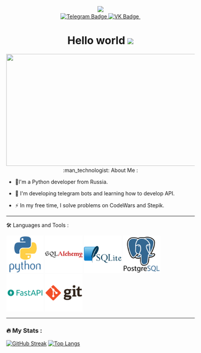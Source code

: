 <div id="header" align="center">
  <img src=https://media0.giphy.com/media/v1.Y2lkPTc5MGI3NjExY3ZrM2tuZm1vbnNzYXg3NmVrZW16ZWRxZHdsdTlwY2l6Y2lveG42YSZlcD12MV9pbnRlcm5hbF9naWZfYnlfaWQmY3Q9Zw/K0JrA2VbkFy2A/giphy.gif
   width="300"/>
  <div id="badges">
  <a href='https://t.me/nevertoolate00'>
   <img src="https://img.shields.io/badge/Telegram-blue?logo=linkedin&logoColor=white" alt="Telegram Badge"/>
  </a>
  <a href='https://vk.com/nevertoolate00'>
   <img src="https://img.shields.io/badge/VK-blue?logo=linkedin&logoColor=white" alt="VK Badge"/>
  </a>
   <img src="https://komarev.com/ghpvc/?username=moond0wner&style=flat-square&color=blue" alt=""/>
   <h1>
  Hello world
  <img src="https://media.giphy.com/media/hvRJCLFzcasrR4ia7z/giphy.gif" width="30px"/>
</h1>
<div align="center">
<img src="https://media1.giphy.com/media/v1.Y2lkPTc5MGI3NjExa3l6eHNhYjJpN2czeHh0MWFjb3Jjc2FsMmR0OGtxOGdxNW40d3Q0biZlcD12MV9pbnRlcm5hbF9naWZfYnlfaWQmY3Q9Zw/zOvBKUUEERdNm/giphy.gif" width="600" height="300"/>
</div>
 </div>
 :man_technologist: About Me :
</div>

- :seedling:I'm a Python developer from Russia.

- :telescope: I'm developing telegram bots and learning how to develop API.

- :zap: In my free time, I solve problems on CodeWars and Stepik.

---

:hammer_and_wrench: Languages and Tools :
<div>
  <img src='https://github.com/devicons/devicon/blob/master/icons/python/python-original-wordmark.svg' title='Python' **alt='Python' width="100" height="100"/>
  <img src="https://github.com/devicons/devicon/blob/master/icons/sqlalchemy/sqlalchemy-original-wordmark.svg" title='SQLAlchemy' **alt='sqlalchemy' width='100' height='100'/>
  <img src="https://github.com/devicons/devicon/blob/master/icons/sqlite/sqlite-original-wordmark.svg" title='SQLite' **alt='sqlite' width='100' height='100'/>
  <img src="https://github.com/devicons/devicon/blob/master/icons/postgresql/postgresql-original-wordmark.svg" title='PostgreSQL' **alt='postgresql' width='100' height='100'/>
  <img src="https://github.com/devicons/devicon/blob/master/icons/fastapi/fastapi-original-wordmark.svg" title='FastAPI' **alt='fastapi' width='100' height='100'/>
  <img src="https://github.com/devicons/devicon/blob/master/icons/git/git-original-wordmark.svg" title="Git" **alt="Git" width="100" height="100"/>
</div>

---

### :fire: My Stats :
[![GitHub Streak](https://github-readme-streak-stats.herokuapp.com?user=moond0wner&theme=dark)](https://git.io/streak-stats)
[![Top Langs](https://github-readme-stats.vercel.app/api/top-langs/?username=moond0wner&layout=compact&theme=vision-friendly-dark)](https://github.com/anuraghazra/github-readme-stats)


